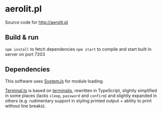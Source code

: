 # aerolit.pl

Source code for http://aerolit.pl

## Build & run

`npm install` to fetch dependencies
`npm start` to compile and start built in server on port 7203

## Dependencies

This software uses [SystemJs](https://github.com/systemjs/systemjs) for module loading.

[Terminal.ts](src/Terminal/Terminal.ts) is based on [terminaljs](https://github.com/eosterberg/terminaljs), rewritten in TypeScript, slightly simplified in some places (lacks `sleep`, `password` and `confirm`) and slightly expanded in others (e.g. rudimentary support in styling printed output + ability to print without line breaks).
